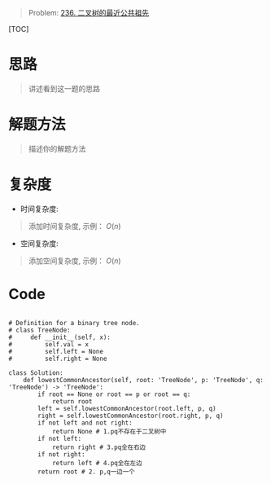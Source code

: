 > Problem: [236. 二叉树的最近公共祖先](https://leetcode.cn/problems/lowest-common-ancestor-of-a-binary-tree/description/)

[TOC]

# 思路
> 讲述看到这一题的思路

# 解题方法
> 描述你的解题方法

# 复杂度
- 时间复杂度: 
> 添加时间复杂度, 示例： $O(n)$

- 空间复杂度: 
> 添加空间复杂度, 示例： $O(n)$

# Code
```Python3 []

# Definition for a binary tree node.
# class TreeNode:
#     def __init__(self, x):
#         self.val = x
#         self.left = None
#         self.right = None

class Solution:
    def lowestCommonAncestor(self, root: 'TreeNode', p: 'TreeNode', q: 'TreeNode') -> 'TreeNode':
        if root == None or root == p or root == q: 
            return root
        left = self.lowestCommonAncestor(root.left, p, q)
        right = self.lowestCommonAncestor(root.right, p, q)
        if not left and not right: 
            return None # 1.pq不存在于二叉树中
        if not left: 
            return right # 3.pq全在右边
        if not right: 
            return left # 4.pq全在左边
        return root # 2. p,q一边一个

                        
                


```
